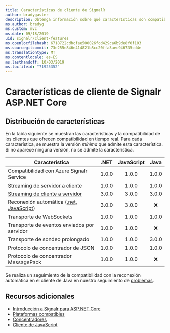 ```yaml
---
title: Características de cliente de SignalR
author: bradygaster
description: Obtenga información sobre qué características son compatibles con los distintos clientes de Signalr ASP.NET Core.
ms.author: bradyg
ms.custom: mvc
ms.date: 09/18/2019
uid: signalr/client-features
ms.openlocfilehash: 6718722cdbcfae500026fcd429ca6b9de8f0f103
ms.sourcegitcommit: 73e255e846e414821b8cc20ffa3aec946735cd4e
ms.translationtype: MT
ms.contentlocale: es-ES
ms.lasthandoff: 10/03/2019
ms.locfileid: "71925352"
---
```

# <a name="aspnet-core-signalr-client-features"></a>Características de cliente de Signalr ASP.NET Core

## <a name="feature-distribution"></a>Distribución de características

En la tabla siguiente se muestran las características y la compatibilidad de los clientes que ofrecen compatibilidad en tiempo real. Para cada característica, se muestra la versión *mínima* que admite esta característica. Si no aparece ninguna versión, no se admite la característica.

| Característica | .NET | JavaScript | Java |
| ---- | :-: | :-: | :-: |
| Compatibilidad con Azure Signalr Service |1.0.0|1.0.0|1.0.0|
| [Streaming de servidor a cliente](xref:signalr/streaming)          |1.0.0|1.0.0|1.0.0|
| [Streaming de cliente a servidor](xref:signalr/streaming)          |3.0.0|3.0.0|3.0.0|
| Reconexión automática ([.net](/aspnet/core/signalr/dotnet-client?view=aspnetcore-3.0&tabs=visual-studio#handle-lost-connection), [JavaScript](/aspnet/core/signalr/javascript-client?view=aspnetcore-3.0#reconnect-clients))          |3.0.0|3.0.0|❌|
| Transporte de WebSockets |1.0.0|1.0.0|1.0.0|
| Transporte de eventos enviados por servidor |1.0.0|1.0.0|❌|
| Transporte de sondeo prolongado |1.0.0|1.0.0|3.0.0|
| Protocolo de concentrador de JSON |1.0.0|1.0.0|1.0.0|
| Protocolo de concentrador MessagePack |1.0.0|1.0.0|❌|

Se realiza un seguimiento de la compatibilidad con la reconexión automática en el cliente de Java en nuestro seguimiento de [problemas](https://github.com/aspnet/AspNetCore/issues/8711).

## <a name="additional-resources"></a>Recursos adicionales

* [Introducción a Signalr para ASP.NET Core](xref:tutorials/signalr)
* [Plataformas compatibles](xref:signalr/supported-platforms)
* [Concentradores](xref:signalr/hubs)
* [Cliente de JavaScript](xref:signalr/javascript-client)
